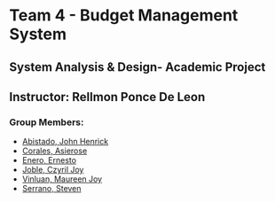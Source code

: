 <h1>Team 4 - Budget Management System</h1>
<h2>System Analysis & Design- Academic Project</h2>
<h2>Instructor: <span>Rellmon Ponce De Leon</span></h2>
<h3>Group Members:</h3>
<ul>
    <li><a href="https://github.com/JHAbistado">Abistado, John Henrick</a></li>
    <li><a href="https://github.com/Asier04">Corales, Asierose</li>
    <li><a href="https://github.com/ernieenero">Enero, Ernesto</a></li>
    <li><a href="https://github.com/CzyrillJoyJoble">Joble, Czyril Joy</li>
    <li><a href="https://github.com/">Vinluan, Maureen Joy</li>
    <li><a href="https://github.com/serrano1314">Serrano, Steven</a></li>
</ul>
